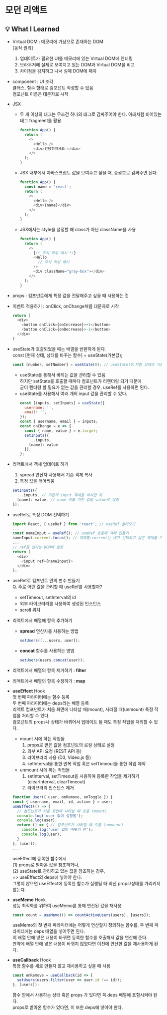 # 모던 리액트

## 💡 What I Learned
- Virtual DOM : 메모리에 가상으로 존재하는 DOM  
  [동작 원리]  
  1. 업데이트가 필요한 UI를 메모리에 있는 Virtual DOM에 렌더링
  1. 브라우저에 실제로 보여지고 있는 DOM과 Virtual DOM을 비교
  1. 차이점을 감지하고 나서 실제 DOM에 패치

- component : UI 조각  
  클래스, 함수 형태로 컴포넌트 작성할 수 있음  
  컴포넌트 이름은 대문자로 시작  

- JSX
  - 두 개 이상의 태그는 무조건 하나의 태그로 감싸주어야 한다. 아래처럼 비어있는 태그 fragment를 활용.
    ```javascript
    function App() {
      return (
        <>
          <Hello />
          <div>안녕히계세요.</div>
        </>
      );
    }
    ```
  - JSX 내부에서 자바스크립트 값을 보여주고 싶을 때, 중괄호로 감싸주면 된다.
    ```javascript
    function App() {
      const name = 'react';
      return (
        <>
          <Hello />
          <div>{name}</div>
        </>
      );
    }
    ```
  - JSX에서는 style을 설정할 때 class가 아닌 className을 사용
    ```javascript
    function App() {
      return (
        <>
          {/* 주석 작성 예시 */}
          <Hello
            // 주석 작성 예시
          />
          <div className="gray-box"></div>
        </>
      );
    }
    ```

- props : 컴포넌트에게 특정 값을 전달해주고 싶을 때 사용하는 것

- 이벤트 적용하기 : onClick, onChange처럼 대문자로 시작
  ```javascript
  return (
    <div>
      <button onClick={onIncrease}>+1</button>
      <button onClick={onDecrease}>-1</button>
    </div>
  )
  ```

- useState가 호출되었을 때는 배열을 반환하게 된다.  
  const [현재 상태, 상태를 바꾸는 함수] = useState(기본값);  
  ```javascript
  const [number, setNumber] = useState(0); // useState(0)처럼 상태의 기본값을 파라미터로 넣어서 호출
  ```
  - useState를 통해서 바뀌는 값을 관리할 수 있음  
    하지만 setState를 호출할 때마다 컴포넌트가 리렌더링 되기 때문에  
    굳이 렌더링 할 필요가 없는 값을 관리할 경우, useRef를 사용하면 된다.
  - useState를 사용해서 여러 개의 input 값을 관리할 수 있다.
    ```javascript
    const [inputs, setInputs] = useState({
      username: '',
      email: '',
    });
    const { username, email } = inputs;
    const onChange = e => {
      const { name, value } = e.target;
      setInputs({
        ...inputs,
        [name]: value
      });
    };
    ```

- 리액트에서 객체 업데이트 하기
  1. spread 연산자 사용해서 기존 객체 복사
  1. 특정 값을 덮어씌움
  ```javascript
  setInputs({
    ...inputs, // 기존의 input 객체를 복사한 뒤
    [name]: value, // name 키를 가진 값을 value로 설정
  });
  ```

- useRef로 특정 DOM 선택하기
  ```javascript
  import React, { useRef } from 'react'; // useRef 불러오기
  ...
  const nameInput = useRef(); // useRef 호출해 객체 만들기
  nameInput.current.focus(); // 객체명.current는 내가 선택하고 싶은 객체를 가리키고 있음
  ...
  // ref를 원하는 DOM에 설정
  return (
    <div>
      <input ref={nameInput}>
    </div>
  );
  ```

- useRef로 컴포넌트 안의 변수 만들기  
  Q. 주로 어떤 값을 관리할 때 useRef를 사용할까?
  - setTimeout, setInterval의 id
  - 외부 라이브러리를 사용하여 생성된 인스턴스
  - scroll 위치

- 리액트에서 배열에 항목 추가하기
  - **spread** 연산자를 사용하는 방법
    ```javascript
    setUsers([...users, user]);
    ```
  - **concat** 함수를 사용하는 방법
    ```javascript
    setUsers(users.concat(user));
    ```

- 리액트에서 배열의 항목 제거하기 : **filter**

- 리액트에서 배열의 항목 수정하기 : **map**

- **useEffect** Hook  
  첫 번째 파라미터에는 함수 등록  
  두 번째 파라미터에는 deps라는 배열 등록  
  리액트 컴포넌트가 처음 화면에 나타날 때(mount), 사라질 때(unmount) 특정 작업을 처리할 수 있다.  
  컴포넌트의 props나 상태가 바뀌어서 업데이트 될 때도 특정 작업을 처리할 수 있다.
  - mount 시에 하는 작업들
    1. props로 받은 값을 컴포넌트의 로컬 상태로 설정
    1. 외부 API 요청 (REST API 등)
    1. 라이브러리 사용 (D3, Video.js 등)
    1. setInterval을 통한 반복 작업 혹은 setTimeout을 통한 작업 예약
  - unmount 시에 하는 작업들
    1. setInterval, setTimeout을 사용하여 등록한 작업들 제거하기 (clearInterval, clearTimeout)
    1. 라이브러리 인스턴스 제거
  ```javascript
  function User({ user, onRemove, onToggle }) {
  const { username, email, id, active } = user;
  useEffect(() => { 
    // 컴포넌트가 처음 화면에 나타날 때 호출 (mount)
    console.log('user 값이 설정됨');
    console.log(user);
    return () => { // 컴포넌트가 사라질 때 호출 (unmount)
      console.log('user 값이 바뀌기 전');
      console.log(user);
    }
  }, [user]);
  ...
  ```
  useEffect에 등록한 함수에서  
  (1) props로 받아온 값을 참조하거나,  
  (2) useState로 관리하고 있는 값을 참조하는 경우,  
  => useEffect의 deps에 넣어야 한다.  
  그렇지 않으면 useEffect에 등록한 함수가 실행될 때 최신 props/상태를 가리키지 않는다.

- **useMemo** Hook  
  성능 최적화를 위하여 useMemo를 통해 연산된 값을 재사용  
  ```javascript
  const count = useMemo(() => countActiveUsers(users), [users]);
  ```
  useMemo의 첫 번째 파라미터에는 어떻게 연산할지 정의하는 함수를, 두 번째 파라미터에는 deps 배열을 넣어주면 된다.  
  이 배열 안에 넣은 내용이 바뀌면 등록한 함수를 호출해서 값을 연산해 준다.  
  만약에 배열 안에 넣은 내용이 바뀌지 않았다면 이전에 연산한 값을 재사용하게 된다.

- **useCallback** Hook  
  특정 함수를 새로 만들지 않고 재사용하고 싶을 때 사용  
  ```javascript
  const onRemove = useCallback(id => {
    setUsers(users.filter(user => user.id !== id));
  }, [users]);
  ```
  함수 안에서 사용하는 상태 혹은 props 가 있다면 꼭 deps 배열에 포함시켜야 된다.  
  props로 받아온 함수가 있다면, 이 또한 deps에 넣어야 한다.